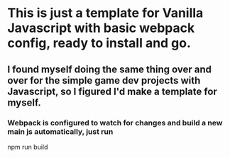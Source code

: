 # This is just a template for Vanilla Javascript with basic webpack config, ready to install and go.

## I found myself doing the same thing over and over for the simple game dev projects with Javascript, so I figured I'd make a template for myself.

### Webpack is configured to watch for changes and build a new main js automatically, just run
npm run build
